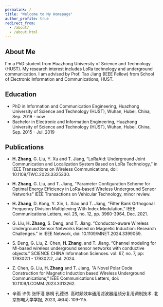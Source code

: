 ```yaml
---
permalink: /
title: "Welcome to My Homepage"
author_profile: true
redirect_from: 
  - /about/
  - /about.html
---
```


## About Me
I'm a PhD student from Huazhong University of Science and Technology (HUST). My research interest includes LoRa technology and underground communication.
I am advised by Prof. Tao Jiang (IEEE Fellow) from School of Electronic Information and Communications, HUST. 

## Education
+ PhD in Information and Communication Engineering, Huazhong University of Science and Technology (HUST), Wuhan, Hubei, China, Sep. 2019 - now  
+ Bachelor in Electronic and Information Engineering, Huazhong University of Science and Technology (HUST), Wuhan, Hubei, China, Sep. 2015 - Jul. 2019

## Publications
+ **H. Zhang**, G. Liu, Y. Xu and T. Jiang, “LoRaAid: Underground Joint Communication and Localization System Based on LoRa Technology,” in IEEE Transactions on Wireless Communications, doi: 10.1109/TWC.2023.3325330. 

+ **H. Zhang**, G. Liu, and T. Jiang, “Parameter Configuration Scheme for Optimal Energy Efficiency in LoRa-based Wireless Underground Sensor Networks” IEEE Transactions on Vehicular Technology, minor review. 

+ **H. Zhang**, D. Kong, Y. Xin, L. Xiao and T. Jiang, “Filter Bank Orthogonal Frequency Division Multiplexing With Index Modulation,” IEEE Communications Letters, vol. 25, no. 12, pp. 3960-3964, Dec. 2021. 

+ G. Liu, **H. Zhang**, S. Deng, and T. Jiang. “Conductor-aware Wireless Underground Sensor Networks Based on Magnetic Induction: Research Challenges.” in IEEE Network, doi: 10.1109/MNET.2024.3399059. 

+ S. Deng, G. Liu, Z. Chen, **H. Zhang**, and T. Jiang. “Channel modeling for MI-based wireless underground sensor networks with conductive objects.” SCIENCE CHINA Information Sciences. vol. 67, no. 7, pp: 179302:1 - 179302:2, Jul. 2024.

+ Z. Chen, G. Liu, **H. Zhang** and T. Jiang, "A Novel Polar Code Construction for Magnetic Induction based Wireless Underground Communications," IEEE Communications Letters, doi: 10.1109/LCOMM.2023.3313262.

+	辛雨 许优 张怀瑾 暴桐 孔德进. 高时频效率通用滤波器组频分复用调制技术. 北京邮电大学学报, 2023, 46(4): 109-115. 

